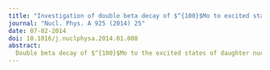 ```yaml
---
title: "Investigation of double beta decay of $^{100}$Mo to excited states of $^{100}$Ru"
journal: "Nucl. Phys. A 925 (2014) 25"
date: 07-02-2014
doi: 10.1016/j.nuclphysa.2014.01.008
abstract: 
  Double beta decay of $^{100}$Mo to the excited states of daughter nuclei has been studied using a 600 cm$^3$ low-background HPGe detector and an external source consisting of 2588 g of 97.5% enriched metallic  $^{100}$Mo, which was formerly inside the NEMO-3 detector and used for the NEMO-3 measurements of $^{100}$Mo. The half-life for the two-neutrino double beta decay of $^{100}$Mo to the excited $0_1^+$ state in $^{100}$Ru is measured to be $T_{1/2} = \left[7.5 \pm 0.6(\textrm{stat})\pm 0.6 (\textrm{syst})\right]\cdot 10^{20}$ yr. For other ($0\nu + 2 \nu$) transitions to the $2_1^+$, $2_2^+$, $0_2^+$, $2_3^+$ and $0_3^+$ levels in $^{100}$Ru, limits are obtained at the level of $~(0.25-1.1)\cdot 10^{22}$ yr.
---
```

